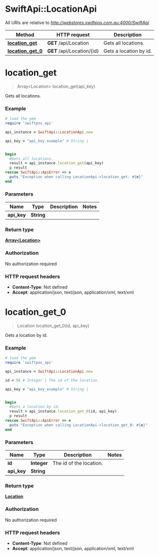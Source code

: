 # SwiftApi::LocationApi

All URIs are relative to *http://webstores.swiftpos.com.au:4000/SwiftApi*

Method | HTTP request | Description
------------- | ------------- | -------------
[**location_get**](LocationApi.md#location_get) | **GET** /api/Location | Gets all locations.
[**location_get_0**](LocationApi.md#location_get_0) | **GET** /api/Location/{id} | Gets a location by id.


# **location_get**
> Array&lt;Location&gt; location_get(api_key)

Gets all locations.

### Example
```ruby
# load the gem
require 'swiftpos_api'

api_instance = SwiftApi::LocationApi.new

api_key = "api_key_example" # String | 


begin
  #Gets all locations.
  result = api_instance.location_get(api_key)
  p result
rescue SwiftApi::ApiError => e
  puts "Exception when calling LocationApi->location_get: #{e}"
end
```

### Parameters

Name | Type | Description  | Notes
------------- | ------------- | ------------- | -------------
 **api_key** | **String**|  | 

### Return type

[**Array&lt;Location&gt;**](Location.md)

### Authorization

No authorization required

### HTTP request headers

 - **Content-Type**: Not defined
 - **Accept**: application/json, text/json, application/xml, text/xml



# **location_get_0**
> Location location_get_0(id, api_key)

Gets a location by id.

### Example
```ruby
# load the gem
require 'swiftpos_api'

api_instance = SwiftApi::LocationApi.new

id = 56 # Integer | The id of the location.

api_key = "api_key_example" # String | 


begin
  #Gets a location by id.
  result = api_instance.location_get_0(id, api_key)
  p result
rescue SwiftApi::ApiError => e
  puts "Exception when calling LocationApi->location_get_0: #{e}"
end
```

### Parameters

Name | Type | Description  | Notes
------------- | ------------- | ------------- | -------------
 **id** | **Integer**| The id of the location. | 
 **api_key** | **String**|  | 

### Return type

[**Location**](Location.md)

### Authorization

No authorization required

### HTTP request headers

 - **Content-Type**: Not defined
 - **Accept**: application/json, text/json, application/xml, text/xml



